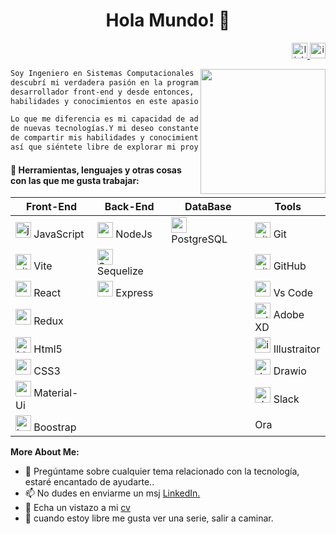 <h1 align="center">Hola Mundo! 👋</h1>

<div align="right">
<a href="https://www.linkedin.com/in/dianethreyna/">
<img height=25 src="https://www.svgrepo.com/show/204351/linkedin.svg" alt="linkedin" />
 </a>
 <a href="https://www.instagram.com/dianreyna/">
<img height=25 src="https://www.svgrepo.com/show/306237/instagram.svg" alt=" ig" />
 </a>
</div>

<img height=200   align="right"
src="https://user-images.githubusercontent.com/100873967/187053013-ba32e91d-1a22-4fe9-8ae4-25e1817b6fe8.png"
/>

```txt
Soy Ingeniero en Sistemas Computacionales que luego de explorar otros campos
descubrí mi verdadera pasión en la programación. Decidí convertirme en
desarrollador front-end y desde entonces, me he dedicado a perfeccionar mis
habilidades y conocimientos en este apasionante campo.

Lo que me diferencia es mi capacidad de adaptarme rápidamente al aprendizaje
de nuevas tecnologías.Y mi deseo constante de crecimiento. Estoy emocionado
de compartir mis habilidades y conocimiento con la comunidad de desarrollo,
así que siéntete libre de explorar mi proyectos y aprende junto a mí!.
```


<h4>📝 Herramientas, lenguajes y otras cosas con las que me gusta trabajar: </h4>

<div color="red">

</div>

| Front-End                                                                                        | Back-End                                                                                                                                  | DataBase                                                                                    | Tools                                                                                                    |
| ------------------------------------------------------------------------------------------------ | ----------------------------------------------------------------------------------------------------------------------------------------- | ------------------------------------------------------------------------------------------- | -------------------------------------------------------------------------------------------------------- |
| <img height=25 src="https://www.svgrepo.com/show/355081/js.svg" alt="javaScript" /> JavaScript   | <img height=25 src="https://www.svgrepo.com/show/303266/nodejs-icon-logo.svg" alt="nodejs" /> NodeJs                                      | <img height=25 src="https://www.svgrepo.com/show/373965/pgsql.svg" alt="psql" /> PostgreSQL | <img height=25 src="https://www.svgrepo.com/show/349374/git.svg" alt="git" /> Git                        |
| <img height=25 src="https://www.svgrepo.com/show/354521/vitejs.svg" alt="vite"> Vite             | <img height=25 src="https://www.svgrepo.com/show/374071/sequelize.svg" alt="Sequelize" /> Sequelize                                       |                                                                                             | <img height=25 src="https://www.svgrepo.com/show/353783/github-octocat.svg" alt="gitHub" /> GitHub       |
| <img height=25 src="https://www.svgrepo.com/show/354259/react.svg" alt="react"> React            | <img height=25 src="https://assets.website-files.com/61ca3f775a79ec5f87fcf937/6202fcdee5ee8636a145a41b_1234.png" alt="express" /> Express |                                                                                             | <img height=25 src="https://www.svgrepo.com/show/374171/vscode.svg" alt="vscode"/> Vs Code               |
| <img height=25 src="https://www.svgrepo.com/show/354274/redux.svg" alt="redux"> Redux            |                                                                                                                                           |                                                                                             | <img height=25 src="https://www.svgrepo.com/show/303109/adobe-xd-logo.svg" alt="adobeXD" /> Adobe XD     |
| <img height=25 src="https://www.svgrepo.com/show/197982/html.svg" alt="html"> Html5              |                                                                                                                                           |                                                                                             | <img height=25 src="https://www.svgrepo.com/show/53799/illustrator.svg" alt="ilustraitor"/> Illustraitor |
| <img height=25 src="https://www.svgrepo.com/show/373535/css.svg" alt="css3"> CSS3                |                                                                                                                                           |                                                                                             | <img height=25 src="https://www.svgrepo.com/show/373564/drawio.svg" alt="drawio"/> Drawio                |
| <img height=25 src="https://www.svgrepo.com/show/354048/material-ui.svg" alt="mui"> Material-Ui  |                                                                                                                                           |                                                                                             | <img height=25 src="https://www.svgrepo.com/show/349509/slack.svg" alt="slack"/> Slack                   |
| <img height=25 src="https://www.svgrepo.com/show/353498/bootstrap.svg" alt="bootstrap"> Boostrap |                                                                                                                                           |                                                                                             |  Ora             |

**More About Me:**

<ul>
<li> 💬 Pregúntame sobre cualquier tema relacionado con la tecnología, estaré encantado de ayudarte..</li>
<li> 📫 No dudes en enviarme un msj <a href="https://www.linkedin.com/in/dianethreyna/">LinkedIn.</a></li>
<li> 📝 Echa un vistazo a mi <a href="https://drive.google.com/file/d/1AkVav4VaK6_750s8SOz4YQIJ1RoESEDF/view?usp=drive_link">cv</a></li>
<li> 🍃 cuando estoy libre me gusta ver una serie, salir a caminar.</li>
</ul>
